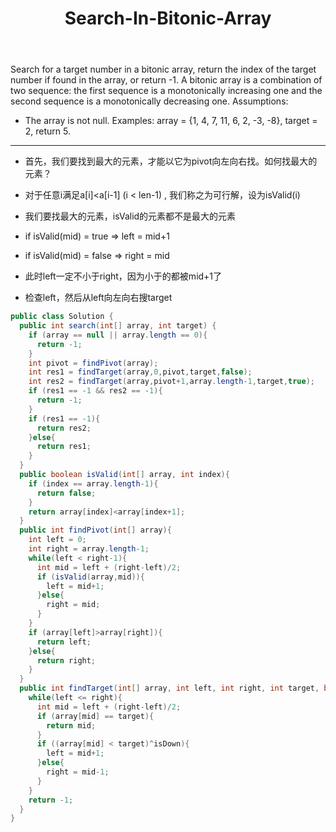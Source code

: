 ﻿---
layout: default
title: Search-In-Bitonic-Array
narrow: true
---
Search for a target number in a bitonic array, return the index of the target number if found in the array, or return -1.
A bitonic array is a combination of two sequence: the first sequence is a monotonically increasing one and the second sequence is a monotonically decreasing one.
Assumptions:
- The array is not null.
Examples:
array = {1, 4, 7, 11, 6, 2, -3, -8}, target = 2, return 5.
***

- 首先，我们要找到最大的元素，才能以它为pivot向左向右找。如何找最大的元素？
- 对于任意i满足a[i]<a[i-1] (i < len-1) , 我们称之为可行解，设为isValid(i)
- 我们要找最大的元素，isValid的元素都不是最大的元素
- if isValid(mid) = true => left = mid+1
- if isValid(mid) = false  => right = mid

- 此时left一定不小于right，因为小于的都被mid+1了
- 检查left，然后从left向左向右搜target

```java
public class Solution {
  public int search(int[] array, int target) {
    if (array == null || array.length == 0){
      return -1;
    }
    int pivot = findPivot(array);
    int res1 = findTarget(array,0,pivot,target,false);
    int res2 = findTarget(array,pivot+1,array.length-1,target,true);
    if (res1 == -1 && res2 == -1){
      return -1;
    }
    if (res1 == -1){
      return res2;
    }else{
      return res1;
    }
  }
  public boolean isValid(int[] array, int index){
    if (index == array.length-1){
      return false;
    }
    return array[index]<array[index+1];
  }
  public int findPivot(int[] array){
    int left = 0;
    int right = array.length-1;
    while(left < right-1){
      int mid = left + (right-left)/2;
      if (isValid(array,mid)){
        left = mid+1;
      }else{
        right = mid;
      }
    }
    if (array[left]>array[right]){
      return left;
    }else{
      return right;
    }
  }
  public int findTarget(int[] array, int left, int right, int target, boolean isDown){
    while(left <= right){
      int mid = left + (right-left)/2;
      if (array[mid] == target){
        return mid;
      }
      if ((array[mid] < target)^isDown){
        left = mid+1;
      }else{
        right = mid-1;
      }
    }
    return -1;
  }
}

```